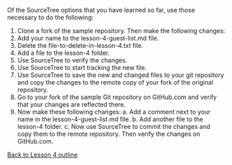 Of the SourceTree options that you have learned so far, use those necessary to do the following:

1. Clone a fork of the sample repository.
    Then make the following changes:
2. Add your name to the lesson-4-guest-list.md file.
3. Delete the file-to-delete-in-lesson-4.txt file.
4. Add a file to the lesson-4 folder.
5. Use SourceTree to verify the changes.
6. Use SourceTree to start tracking the new file.
7. Use SourceTree to save the new and changed files to your git repository and copy the changes to the remote copy of your fork of the original repository.
8. Go to your fork of the sample Git repository on GitHub.com and verify that your changes are reflected there.
9. Now make these following changes:
   a. Add a comment next to your name in the lesson-4-guest-list.md file.
   b. Add another file to the lesson-4 folder.
   c. Now use SourceTree to commit the changes and copy them to the remote repository. Then verify the changes on GitHub.com.

[Back to Lesson 4 outline](https://github.com/live-and-learn/git-learning/tree/master/lesson-4 "Back to lesson 4 outline")